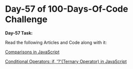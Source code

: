 # Day-57 of 100-Days-Of-Code Challenge

**Day-57 Task:**

Read the following Articles and Code along with it:

[Comparisons in JavaScript](https://javascript.info/comparison)

[Conditional Operators: if, '?'(Ternary Operator) in JavaScript](https://javascript.info/ifelse)